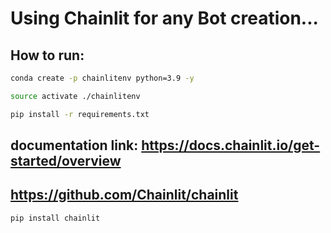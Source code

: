 # Using Chainlit for any Bot creation...


## How to run:

```bash
conda create -p chainlitenv python=3.9 -y
```

```bash
source activate ./chainlitenv
```

```bash
pip install -r requirements.txt
```



## documentation link: https://docs.chainlit.io/get-started/overview
## https://github.com/Chainlit/chainlit

```bash
pip install chainlit

```